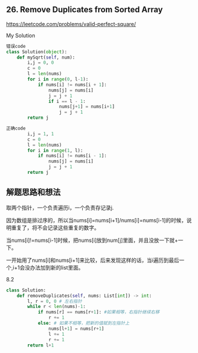 ## 26. Remove Duplicates from Sorted Array

https://leetcode.com/problems/valid-perfect-square/

My Solution

```python
错误code
class Solution(object):
    def mySqrt(self, num):
        i,j = 0, 0
        c = 0
        l = len(nums)
        for i in range(0, l-1):
            if nums[i] != nums[i + 1]:
                nums[j] = nums[i]
                j = j + 1
                if i == l - 1:
                    nums[j+1] = nums[i+1]
                    j = j + 1
        return j
```
```python
正确code
        i,j = 1, 1
        c = 0
        l = len(nums)
        for i in range(1, l):
            if nums[i] != nums[i - 1]:
                nums[j] = nums[i]
                j = j + 1
        return j
```

## 解题思路和想法

取两个指针，一个负责遍历i，一个负责存记录j.

因为数组是排过序的，所以当nums[i]=nums[i+1]/nums[i]=nums[i-1]的时候，说明重复了，将不会记录这些重复的数字。

当nums[i]!=nums[i-1]时候，把nums[i]放到num[j]里面，并且没放一下就+一下。

一开始用了nums[i]和nums[i+1]来比较，后来发现这样的话，当i遍历到最后一个,i+1会没办法加到新的list里面。

8.2

```python
class Solution:
    def removeDuplicates(self, nums: List[int]) -> int:
        l, r = 0, 0 # 左右指针
        while r < len(nums)-1:
            if nums[r] == nums[r+1]: #如果相等，右指针继续右移
                r += 1
            else: # 如果不相等，把新的值赋到左指针上
                nums[l+1] = nums[r+1] 
                l += 1
                r += 1
        return l+1
```


